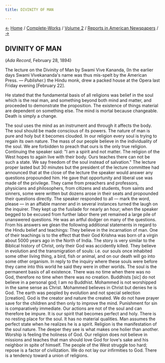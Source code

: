 ```yaml
---
title: DIVINITY OF MAN

---
```

<div>

[←](note.htm) [Home](../../../index.htm) /
[Complete-Works](../../complete_works.htm) / [Volume
2](../volume_2_contents.htm) / [Reports in American
Newspapers](reports_in_american_newspapers_contents.htm)
/ [→](swami_vivekananda_on_india.htm)

  

## DIVINITY OF MAN

(*Ada Record*, February 28, 1894)

The lecture on the Divinity of Man by Swami Vive Kananda, (In the
earlier days Swami Vivekananda's name was thus mis-spelt by the American
Press. — *Publisher.*) the Hindu monk, drew a packed house at the Opera
last Friday evening \[February 22\].

He stated that the fundamental basis of all religions was belief in the
soul which is the real man, and something beyond both mind and matter,
and proceeded to demonstrate the proposition. The existence of things
material are dependent on something else. The mind is mortal because
changeable. Death is simply a change.

The soul uses the mind as an instrument and through it affects the body.
The soul should be made conscious of its powers. The nature of man is
pure and holy but it becomes clouded. In our religion every soul is
trying to regain its own nature. The mass of our people believe in the
individuality of the soul. We are forbidden to preach that ours is the
only true religion. Continuing the speaker said: "I am a spirit and not
matter. The religion of the West hopes to again live with their body.
Ours teaches there can not be such a state. We say freedom of the soul
instead of salvation." The lecture proper lasted but 30 minutes but the
president of the lecture committee had announced that at the close of
the lecture the speaker would answer any questions propounded him. He
gave that opportunity and liberal use was made of the privilege. They
came from preachers and professors, physicians and philosophers, from
citizens and students, from saints and sinners, some were written but
dozens arose in their seats and propounded their questions directly. The
speaker responded to all — mark the word, please — in an affable manner
and in several instances turned the laugh on the inquirer. They kept up
the fusilade for nearly an hour; when the speaker begged to be excused
from further labor there yet remained a large pile of unanswered
questions. He was an artful dodger on many of the questions. From his
answers we glean the following additional statements in regard to the
Hindu belief and teachings: They believe in the incarnation of man. One
of their teachings is to the effect that their God Krishna was born of a
virgin about 5000 years ago in the North of India. The story is very
similar to the Biblical history of Christ, only their God was accidently
killed. They believe in evolution and the transmigration of souls: i.e.
our souls once inhabited some other living thing, a bird, fish or
animal, and on our death will go into some other organism. In reply to
the inquiry where these souls were before they came into this world he
said they were in other worlds. The soul is the permanent basis of all
existence. There was no time when there was no God, therefore no time
when there was no creation. Buddhists \[sic\] do not believe in a
personal god; I am no Buddhist. Mohammed is not worshipped in the same
sense as Christ. Mohammed believes in Christ but denies he is God. The
earth was peopled by evolution and not special selection \[creation\].
God is the creator and nature the created. We do not have prayer save
for the children and then only to improve the mind. Punishment for sin
is comparatively immediate. Our actions are not of the soul and can
therefore be impure. It is our spirit that becomes perfect and holy.
There is no resting place for the soul. It has no material qualities.
Man assumes the perfect state when he realizes he is a spirit. Religion
is the manifestation of the soul nature. The deeper they see is what
makes one holier than another. Worship is feeling the holiness of God.
Our religion does not believe in missions and teaches that man should
love God for love's sake and his neighbor in spite of himself. The
people of the West struggle too hard; repose is a factor of
civilization. We do not lay our infirmities to God. There is a tendency
toward a union of religions.

</div>
